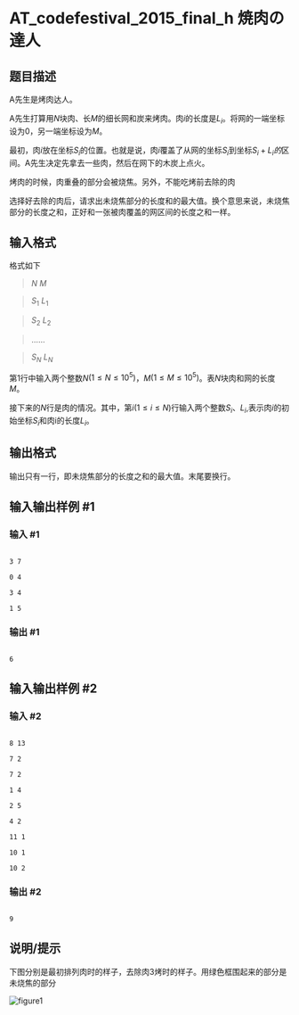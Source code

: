 # AT_codefestival_2015_final_h 焼肉の達人

## 题目描述

A先生是烤肉达人。

A先生打算用$N$块肉、长$M$的细长网和炭来烤肉。肉$i$的长度是$L_i$。将网的一端坐标设为$0$，另一端坐标设为$M$。

最初，肉$i$放在坐标$S_i$的位置。也就是说，肉$i$覆盖了从网的坐标$S_i$到坐标$S_i+L_i的$区间。A先生决定先拿去一些肉，然后在网下的木炭上点火。

烤肉的时候，肉重叠的部分会被烧焦。另外，不能吃烤前去除的肉

选择好去除的肉后，请求出未烧焦部分的长度和的最大值。换个意思来说，未烧焦部分的长度之和，正好和一张被肉覆盖的网区间的长度之和一样。

## 输入格式

格式如下

>$N$  $M$
>
>$S_1$ $L_1$
>
>$S_2$ $L_2$
>
>$……$
>
>$S_N$ $L_N$

第1行中输入两个整数$N$$(1\le N\le 10^5)$，$M$$(1\le M\le 10^5)$。表$N$块肉和网的长度$M$。

接下来的$N$行是肉的情况。其中，第$i$$(1\le i\le N)$行输入两个整数$S_i$、$L_i$,表示肉$i$的初始坐标$S_i$和肉i的长度$L_i$。

## 输出格式

输出只有一行，即未烧焦部分的长度之和的最大值。末尾要换行。

## 输入输出样例 #1

### 输入 #1

```
3 7
0 4
3 4
1 5
```

### 输出 #1

```
6
```

## 输入输出样例 #2

### 输入 #2

```
8 13
7 2
7 2
1 4
2 5
4 2
11 1
10 1
10 2
```

### 输出 #2

```
9
```

## 说明/提示

下图分别是最初排列肉时的样子，去除肉3烤时的样子。用绿色框围起来的部分是未烧焦的部分
 ![figure1](https://code-festival-2015-final.contest.atcoder.jp/img/other/code_festival_2015_final/final/yakitatsu.png)